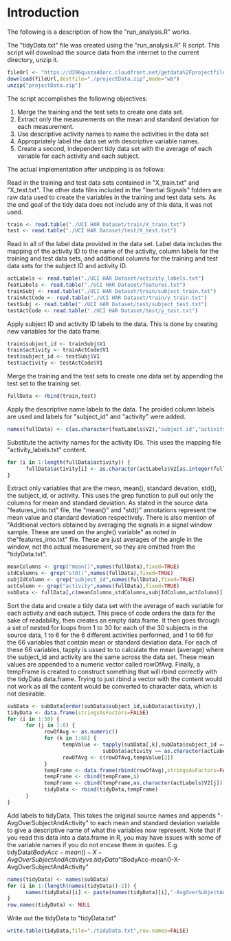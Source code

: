 # Introduction
The following is a description of how the "run_analysis.R" works.

The "tidyData.txt" file was created using the "run_analysis.R" R script. This script will download the source data from the internet to the current directory, unzip it.

```R
fileUrl <- "https://d396qusza40orc.cloudfront.net/getdata%2Fprojectfiles%2FUCI%20HAR%20Dataset.zip"
download(fileUrl,destfile="./projectData.zip",mode="wb")
unzip("projectData.zip")
```

The script accomplishes the following objectives:

1. Merge the training and the test sets to create one data set.
2. Extract only the measurements on the mean and standard deviation for each measurement. 
3. Use descriptive activity names to name the activities in the data set
4. Appropriately label the data set with descriptive variable names. 
5. Create a second, independent tidy data set with the average of each variable for each activity and each subject.

The actual implementation after unzipping is as follows:

Read in the training and test data sets contained in "X_train.txt" and "X_test.txt". The other data files included in the "Inertial Signals" folders are raw data used to create the variables in the training and test data sets. As the end goal of the tidy data does not include any of this data, it was not used.

```R
train <- read.table("./UCI HAR Dataset/train/X_train.txt")
test <- read.table("./UCI HAR Dataset/test/X_test.txt")
```

Read in all of the label data provided in the data set. Label data includes the mapping of the activity ID to the name of the activity, column labels for the training and test data sets, and additional columns for the training and test data sets for the subject ID and activity ID.

```R
actLabels <- read.table("./UCI HAR Dataset/activity_labels.txt")
featLabels <- read.table("./UCI HAR Dataset/features.txt")
trainSubj <- read.table("./UCI HAR Dataset/train/subject_train.txt")
trainActCode <- read.table("./UCI HAR Dataset/train/y_train.txt")
testSubj <- read.table("./UCI HAR Dataset/test/subject_test.txt")
testActCode <- read.table("./UCI HAR Dataset/test/y_test.txt")
```

Apply subject ID and activity ID labels to the data. This is done by creating new variables for the data frame.

```R
train$subject_id <- trainSubj$V1
train$activity <- trainActCode$V1
test$subject_id <- testSubj$V1
test$activity <- testActCode$V1
```

Merge the training and the test sets to create one data set by appending the test set to the training set.

```R
fullData <- rbind(train,test)
```

Apply the descriptive name labels to the data. The proided column labels are used and labels for "subject_id" and "activity" were added.

```R
names(fullData) <- c(as.character(featLabels$V2),"subject_id","activity")
```

Substitute the activity names for the activity IDs. This uses the mapping file "activity_labels.txt" content.

```R
for (i in 1:length(fullData$activity)) {
      fullData$activity[i] <- as.character(actLabels$V2[as.integer(fullData$activity[i])])
}
```

Extract only variables that are the mean, mean(), standard devation, std(), the subject_id, or activity. This uses the grep function to pull out only the columns for mean and standard deviation. As stated in the source data "features_into.txt" file, the "mean()" and "std()" annotations represent the mean value and standard deviation respectively. There is also mention of "Additional vectors obtained by averaging the signals in a signal window sample. These are used on the angle() variable" as noted in the"features_into.txt" file. These are just averages of the angle in the window, not the actual measurement, so they are omitted from the "tidyData.txt".

```R
meanColumns <- grep("mean()",names(fullData),fixed=TRUE)
stdColumns <- grep("std()",names(fullData),fixed=TRUE)
subjIdColumn <- grep("subject_id",names(fullData),fixed=TRUE)
actColumn <- grep("activity",names(fullData),fixed=TRUE)
subData <- fullData[,c(meanColumns,stdColumns,subjIdColumn,actColumn)]
```

Sort the data and create a tidy data set with the average of each variable for each activity and each subject. This piece of code orders the data for the sake of readability, then creates an empty data.frame. It then goes through a set of nested for loops from 1 to 30 for each of the 30 subjects in the source data, 1 to 6 for the 6 different activities performed, and  1 to 66 for the 66 variables that contain mean or standard deviation data. For each of these 66 variables, tapply is ussed to to calculate the mean (average) where the subject_id and activity are the same across the data set. These mean values are appended to a numeric vector called rowOfAvg. Finally, a tempFrame is created to construct something that will rbind correctly with the tidyData data.frame. Trying to just rbind a vector with the content would not work as all the content would be converted to character data, which is not desirable.

```R
subData <- subData[order(subData$subject_id,subData$activity),]
tidyData <- data.frame(stringsAsFactors=FALSE)
for (i in 1:30) {
      for (j in 1:6) {
            rowOfAvg <- as.numeric()
            for (k in 1:66) {
                  tempValue <- tapply(subData[,k],subData$subject_id == i & 
                               subData$activity == as.character(actLabels$V2[j]),mean)
                  rowOfAvg <- c(rowOfAvg,tempValue[2])
            }
            tempFrame <- data.frame(rbind(rowOfAvg),stringsAsFactors=FALSE)
            tempFrame <- cbind(tempFrame,i)
            tempFrame <- cbind(tempFrame,as.character(actLabels$V2[j]))
            tidyData <- rbind(tidyData,tempFrame)
      }
}
```

Add labels to tidyData. This takes the original source names and appends "-AvgOverSubjectAndActivity" to each mean and standard deviation variable to give a descriptive name of what the variables now represent. Note that if you read this data into a data.frame in R, you may have issues with some of the variable names if you do not encase them in quotes. E.g. tidyData$tBodyAcc-mean()-X-AvgOverSubjectAndActivity vs. tidyData$"tBodyAcc-mean()-X-AvgOverSubjectAndActivity"

```R
names(tidyData) <- names(subData)
for (i in 1:(length(names(tidyData))-2)) {
      names(tidyData)[i] <- paste(names(tidyData)[i],"-AvgOverSubjectAndActivity",sep="")
}
row.names(tidyData) <- NULL
```

Write out the tidyData to "tidyData.txt"

```R
write.table(tidyData,file="./tidyData.txt",row.names=FALSE)
```